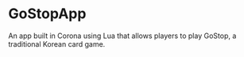 # GoStopApp
An app built in Corona using Lua that allows players to play GoStop, a traditional Korean card game.
